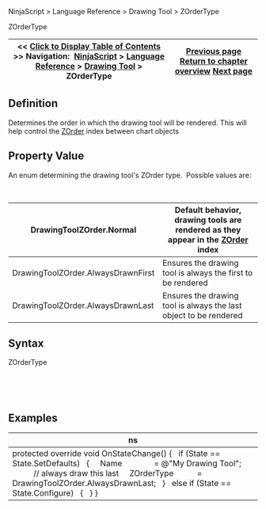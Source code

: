 ﻿


NinjaScript \> Language Reference \> Drawing Tool \> ZOrderType






















ZOrderType







| \<\< [Click to Display Table of Contents](zordertype.md) \>\> **Navigation:**     [NinjaScript](ninjascript-1.md) \> [Language Reference](language_reference_wip-1.md) \> [Drawing Tool](drawing_tools-1.md) \> ZOrderType | [Previous page](supportsalerts-1.md) [Return to chapter overview](drawing_tools-1.md) [Next page](import_type-1.md) |
| --- | --- |











## Definition


Determines the order in which the drawing tool will be rendered. This will help control the [ZOrder](chart_zorder-1.md) index between chart objects


## 


## Property Value


An enum determining the drawing tool's ZOrder type.  Possible values are:


 




| DrawingToolZOrder.Normal | Default behavior, drawing tools are rendered as they appear in the [ZOrder](chart_zorder-1.md) index |
| --- | --- |
| DrawingToolZOrder.AlwaysDrawnFirst | Ensures the drawing tool is always the first to be rendered |
| DrawingToolZOrder.AlwaysDrawnLast | Ensures the drawing tool is always the last object to be rendered |



## 


## 


## Syntax


ZOrderType


 


 


## Examples




| ns |
| --- |
| protected override void OnStateChange() {    if (State \=\= State.SetDefaults)    {      Name               \= @"My Drawing Tool";                 // always draw this last       ZOrderType           \= DrawingToolZOrder.AlwaysDrawnLast;    }    else if (State \=\= State.Configure)    {    } } |









